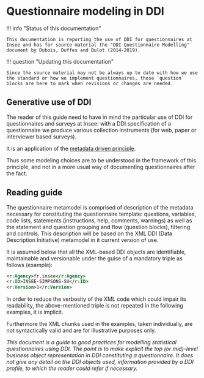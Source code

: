 # Questionnaire modeling in DDI

!!! info "Status of this documentation"

    This documentation is reporting the use of DDI for questionnaires at Insee and has for source material the "DDI Questionnaire Modelling" document by Dubois, Duffes and Bulot (2014-2019).

!!! question "Updating this documentation"

    Since the source material may not be always up to date with how we use the standard or how we implement questionnaires, those `question` blocks are here to mark when revisions or changes are needed.

## Generative use of DDI

The reader of this guide need to have in mind the particular use of DDI for questionnaires and surveys at Insee: with a DDI specification of a questionnaire we produce various collection instruments (for web, paper or interviewer based surveys).

It is an application of the [metadata driven principle](https://www.insee.fr/en/information/4195079?sommaire=4195125#titre-bloc-25).

Thus some modeling choices are to be understood in the framework of this principle, and not in a more usual way of documenting questionnaires after the fact.

## Reading guide

The questionnaire metamodel is comprised of description of the metadata necessary for constituting the questionnaire template: questions, variables, code lists, statements (instructions, help, comments, warnings) as well as the statement and question grouping and flow (question blocks), filtering and controls. This description will be based on the XML DDI (Data Description Initiative) metamodel in it current version of use.

It is assumed below that all the XML-based DDI objects are identifiable, maintainable and versionable under the guise of a mandatory triple as follows (example):

```xml
<r:Agency>fr.insee</r:Agency>
<r:ID>INSEE-SIMPSONS-SU</r:ID>
<r:Version>1</r:Version>
```

In order to reduce the verbosity of the XML code which could impair its readability, the above-mentioned triple is not repeated in the following examples, it is implicit.

Furthermore the XML chunks used in the examples, taken individually, are not syntactically valid and are for illustrative purposes only.

_This document is a guide to good practices for modelling statistical questionnaires using DDI. The point is to make explicit the top (or mid)-level business object representation in DDI constituting a questionnaire. It does not give any detail on the DDI objects used, information provided by a DDI profile, to which the reader could refer if necessary._
